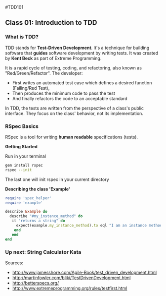 #TDD101

## Class 01: Introduction to TDD

### What is TDD?

TDD stands for **Test-Driven Development**. It's a technique for building software that **guides** software development by writing tests.  It was created by **Kent Beck** as part of Extreme Programming. 

It is a rapid cycle of testing, coding, and refactoring, also known as "Red/Green/Refactor". The developer:

- First writes an automated test case which defines a desired function (Failing/Red Test), 
- Then produces the minimum code to pass the test 
- And finally refactors
the code to an acceptable standard


In TDD, the tests are written from the perspective of a class's public interface. They focus on the class' behavior, not its implementation.

### RSpec Basics

RSpec is a tool for writing **human readable** specifications (tests).

**Getting Started**

Run in your terminal

```bash
gem install rspec
rspec --init
```

 The last one will init rspec in your current directory


**Describing the class 'Example'**

```ruby
require 'spec_helper'
require 'example'

describe Example do
  describe "#my_instance_method" do
   it "returns a string" do
	 expect(example.my_instance_method).to eql "I am an instance method"
	end
   end
end

```

### Up next: String Calculator Kata



Sources:

- http://www.jamesshore.com/Agile-Book/test_driven_development.html
- http://martinfowler.com/bliki/TestDrivenDevelopment.html
- http://betterspecs.org/
- http://www.extremeprogramming.org/rules/testfirst.html




